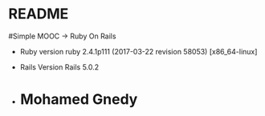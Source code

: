 # README

#Simple MOOC -> Ruby On Rails

* Ruby version
  ruby 2.4.1p111 (2017-03-22 revision 58053) [x86_64-linux]
* Rails Version
  Rails 5.0.2

* # Mohamed Gnedy #
